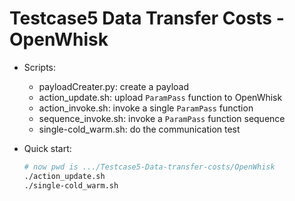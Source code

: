# Testcase5 Data Transfer Costs - OpenWhisk
* Scripts:
    
    * payloadCreater.py: create a payload
    * action_update.sh: upload `ParamPass` function to OpenWhisk
    * action_invoke.sh: invoke a single `ParamPass` function
    * sequence_invoke.sh: invoke a `ParamPass` function sequence
    * single-cold_warm.sh: do the communication test
* Quick start:
    ```bash
    # now pwd is .../Testcase5-Data-transfer-costs/OpenWhisk
    ./action_update.sh
    ./single-cold_warm.sh
    ```